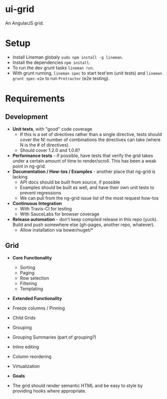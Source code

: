 ui-grid
=======

An AngularJS grid.

# Setup

* Install Lineman globaly `sudo npm install -g lineman`.
* Install the dependencies `npm install`.
* To run the dev grunt tasks `lineman run`.
* With grunt running, `lineman spec` to start test'em (unit tests) and `lineman grunt spec-e2e` to run `Protractor` (e2e testing).

# Requirements

## Development

* **Unit tests**, with "good" code coverage
  * If this is a set of directives rather than a single directive, tests should cover the N! number of combinations the directives can take (where N is the # of directives).
  * Should cover 1.2.0 and 1.0.8?
* **Performance tests** - if possible, have tests that verify the grid takes under a certain amount of time to render/scroll. This has been a weak point in ng-grid.
* **Documentation / How-tos / Examples** - another place that ng-grid is lacking
  * API docs should be built from source, if possible
  * Examples should be built as well, and have their own unit tests to prevent regressions
  * We can pull from the ng-grid issue list of the most request how-tos
* **Continuous Integration**
  * With Travis-CI for testing
  * With SauceLabs for browser coverage
* **Release automation** - don't keep compiled release in this repo (yuck). Build and push somewhere else (gh-pages, another repo, whatever).
  * Allow installation via bower/nuget/*

## Grid

* **Core Functionality**
  * Sorting 
  * Paging 
  * Row selection
  * Filtering
  * Templating
* **Extended Functionality**
 * Freeze columns / Pinning
 * Child Grids
 * Grouping
 * Grouping Summaries (part of grouping?)
 * Inline editing
 * Column reordering
 * Virtualization 
 


* **Goals**
 * The grid should render semantic HTML and be easy to style by providing hooks where appropriate.
